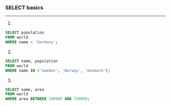 ### SELECT basics

---

1. 
```sql
SELECT population
FROM world
WHERE name = 'Germany';
```

2. 
```sql
SELECT name, population
FROM world
WHERE name IN ('Sweden', 'Norway', 'Denmark');
```

3.
```sql
SELECT name, area
FROM world
WHERE area BETWEEN 200000 AND 250000;
```
